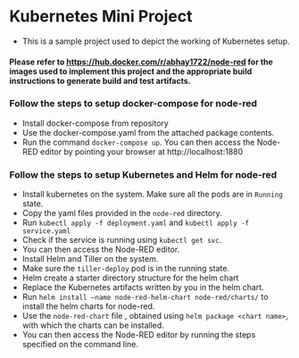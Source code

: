 # Kubernetes Mini Project

* This is a sample project used to depict the working of Kubernetes setup.


#### Please refer to https://hub.docker.com/r/abhay1722/node-red for the images used to implement this project and the appropriate build instructions to generate build and test artifacts.

### Follow the steps to setup docker-compose for node-red
  *	Install docker-compose from repository
  *	Use the docker-compose.yaml from the attached package contents.
  *	Run the command `docker-compose up`. You can then access the Node-RED editor by pointing your browser at http://localhost:1880

### Follow the steps to setup Kubernetes and Helm for node-red
  *	Install kubernetes on the system. Make sure all the pods are in `Running` state.
  *	Copy the yaml files provided in the `node-red` directory.
  *	Run `kubectl apply -f deployment.yaml` and `kubectl apply -f service.yaml`
  *	Check if the service is running using `kubectl get svc`.
  *	You can then access the Node-RED editor.
  *	Install Helm and Tiller on the system.
  *	Make sure the `tiller-deploy` pod is in the running state.
  *	Helm create a starter directory structure for the helm chart 
  *	Replace the Kubernetes artifacts written by you in the helm chart.
  *	Run `helm install –name node-red-helm-chart node-red/charts/` to install the helm charts for node-red.
  *	Use the `node-red-chart` file , obtained using `helm package <chart name>`, with which the charts can be installed.
  *	You can then access the Node-RED editor by running the steps specified on the command line.

